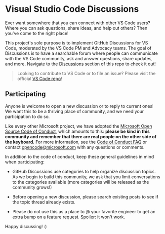 # Visual Studio Code Discussions

Ever want somewhere that you can connect with other VS Code users? Where you can ask questions, share ideas, and help out others? Then you've come to the right place!

This project's sole purpose is to implement GitHub Discussions for VS Code, moderated by the VS Code PM and Advocacy teams. The goal of Discussions is to have a searchable forum where people can communicate with the VS Code community, ask and answer questions, share updates, and more. Navigate to the [Discussions](https://github.com/microsoft/vscode-discussions/discussions) section of this repo to check it out!

> Looking to contribute to VS Code or to file an issue? Please visit the official [VS Code repo](https://github.com/microsoft/vscode)!

## Participating

Anyone is welcome to open a new discussion or to reply to current ones! We want this to be a thriving place of community, and we need your participation to do so.

Like every other Microsoft project, we have adopted the [Microsoft Open Source Code of Conduct](https://opensource.microsoft.com/codeofconduct/), which amounts to this: **please be kind in this community and remember that there are real people on the other side of the keyboard.**
For more information, see the [Code of Conduct FAQ](https://opensource.microsoft.com/codeofconduct/faq/) or
contact [opencode@microsoft.com](mailto:opencode@microsoft.com) with any questions or comments. 

In addition to the code of conduct, keep these general guidelines in mind when participating:

- GitHub Discussions use categories to help organize discussion topics. As we begin to build this community, we ask that you limit conversations to the categories available (more categories will be released as the community grows!) 

- Before opening a new discussion, please search existing posts to see if the topic thread already exists.

- Please do not use this as a place to @ your favorite engineer to get an extra bump on a feature request. Spoiler: it won't work.

Happy discussing! :)

